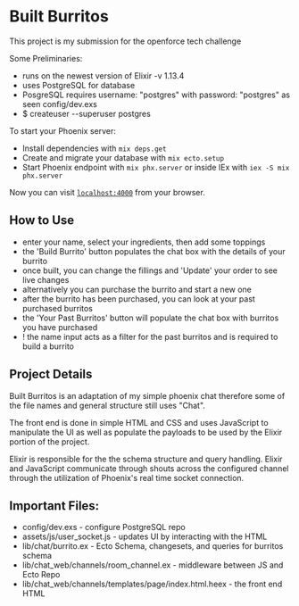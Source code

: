 # Built Burritos

This project is my submission for the openforce tech challenge

Some Preliminaries:

  * runs on the newest version of Elixir -v 1.13.4
  * uses PostgreSQL for database
  * PosgreSQL requires username: "postgres" with password: "postgres" as seen config/dev.exs
  * $ createuser --superuser postgres

To start your Phoenix server:

  * Install dependencies with `mix deps.get`
  * Create and migrate your database with `mix ecto.setup`
  * Start Phoenix endpoint with `mix phx.server` or inside IEx with `iex -S mix phx.server`

Now you can visit [`localhost:4000`](http://localhost:4000) from your browser.

## How to Use

  * enter your name, select your ingredients, then add some toppings
  * the 'Build Burrito' button populates the chat box with the details of your burrito
  * once built, you can change the fillings and 'Update' your order to see live changes
  * alternatively you can purchase the burrito and start a new one
  * after the burrito has been purchased, you can look at your past purchased burritos
  * the 'Your Past Burritos' button will populate the chat box with burritos you have purchased
  * ! the name input acts as a filter for the past burritos and is required to build a burrito

## Project Details

Built Burritos is an adaptation of my simple phoenix chat therefore some of the file names and general structure still uses "Chat".

The front end is done in simple HTML and CSS and uses JavaScript to manipulate the UI as well as populate the payloads to be used by the Elixir portion of the project.

Elixir is responsible for the the schema structure and query handling. Elixir and JavaScript communicate through shouts across the configured channel through the utilization of Phoenix's real time socket connection.

## Important Files:

  * config/dev.exs - configure PostgreSQL repo
  * assets/js/user_socket.js - updates UI by interacting with the HTML
  * lib/chat/burrito.ex - Ecto Schema, changesets, and queries for burritos schema
  * lib/chat_web/channels/room_channel.ex - middleware between JS and Ecto Repo
  * lib/chat_web/channels/templates/page/index.html.heex - the front end HTML
